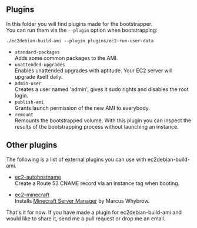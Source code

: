 ## Plugins ##
In this folder you will find plugins made for the bootstrapper.  
You can run them via the `--plugin` option when bootstrapping:  
```
./ec2debian-build-ami --plugin plugins/ec2-run-user-data
```

* `standard-packages`  
  Adds some common packages to the AMI.
* `unattended-upgrades`  
  Enables unattended upgrades with aptitude. Your EC2 server will upgrade itself daily.
* `admin-user`  
  Creates a user named 'admin', gives it sudo rights and disables the root login.
* `publish-ami`  
  Grants launch permission of the new AMI to everybody.
* `remount`  
  Remounts the bootstrapped volume.
  With this plugin you can inspect the results of the bootstrapping process without launching an instance.

## Other plugins ##
The following is a list of external plugins you can use with ec2debian-build-ami.

* [ec2-autohostname](https://github.com/secoya/ec2-autohostname)  
  Create a Route 53 CNAME record via an instance tag when booting.

* [ec2-minecraft](https://github.com/andsens/ec2-minecraft)  
  Installs [Minecraft Server Manager](http://marcuswhybrow.net/minecraft-server-manager/) by Marcus Whybrow.

That's it for now. If you have made a plugin for ec2debian-build-ami and would like to share it,
send me a pull request or drop me an email.
